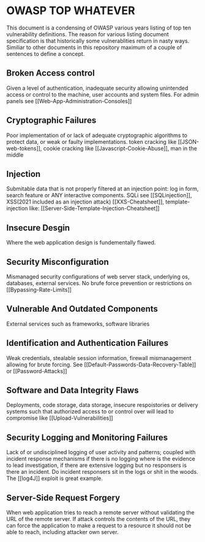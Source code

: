 # OWASP TOP WHATEVER

This document is a condensing of OWASP various years listing of top ten vulnerability definitions. The reason for various listing document specification is that historically some vulnerablities return in nasty ways.
Similiar to other documents in this repository maximum of a couple of sentences to define a concept.
 

## Broken Access control 	
Given a level of authentication, inadequate security allowing unintended access or control to the machine, user accounts and system files. For admin panels see [[Web-App-Administration-Consoles]]

## Cryptographic Failures
Poor implementation of or lack of adequate cryptographic algorithms to protect data, or weak or faulty implementations.
token cracking like [[JSON-web-tokens]], cookie cracking like [[Javascript-Cookie-Abuse]], man in the middle


## Injection
Submitable data that is not properly filtered at an injection point: log in form, search feature or ANY interactive components.
SQLi see [[SQLinjection]], XSS(2021 included as an injection attack) [[XXS-Cheatsheet]], template-injection like: [[Server-Side-Template-Injection-Cheatsheet]]

## Insecure Desgin 
Where the web application design is fundementally flawed.

## Security Misconfiguration
Mismanaged security configurations of web server stack, underlying os, databases, external services. No brufe force prevention or restrictions on [[Bypassing-Rate-Limits]]

## Vulnerable And Outdated Components
External services such as frameworks, software libraries

## Identification and Authentication Failures
Weak credentials, stealable session information, firewall mismanagement allowing for brute forcing. See [[Default-Passwords-Data-Recovery-Table]] or [[Password-Attacks]]

## Software and Data Integrity Flaws
Deployments, code storage, data storage, insecure respoistories or delivery systems such that authorized access to or control over will lead to compromise like [[Upload-Vulnerabilities]]

## Security Logging and Monitoring Failures
Lack of or undisciplined logging of user activity and patterns; coupled with incident response mechanisms if there is no logging where is the evidence to lead investigation, if there are extensive logging but no responsers is there an incident. Do incident responsers sit in the logs or shit in the woods. The [[log4J]] exploit is great example. 

## Server-Side Request Forgery
When web application tries to reach a remote server without validating the URL of the remote server. If attack controls the contents of the URL, they can force the application to make a request to a resource it should not be able to reach, including attacker own server.


